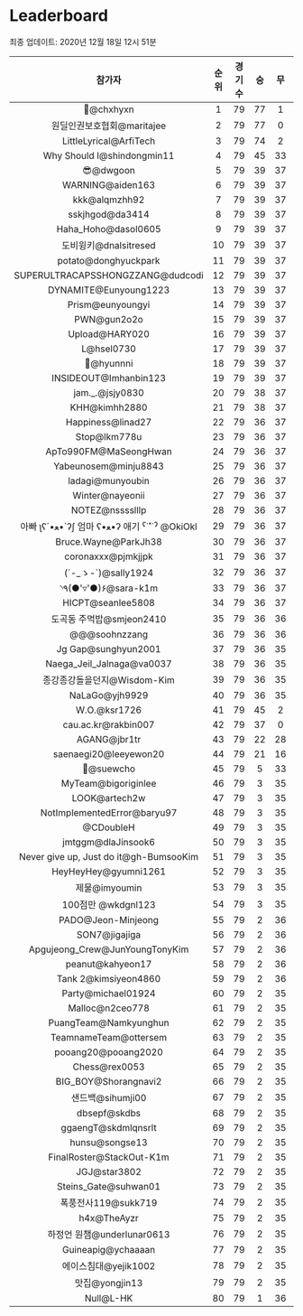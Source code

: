 # Leaderboard
최종 업데이트: 2020년 12월 18일 12시 51분




| 참가자 | 순위 | 경기수 | 승 | 무 | 패 | 승점 |
|:---:|:---:|:---:|:---:|:---:|:---:|:---:|
| 👑@chxhyxn | 1 | 79 | 77 | 1 | 1 | 232 |
| 원딜인권보호협회@maritajee | 2 | 79 | 77 | 0 | 2 | 231 |
| LittleLyrical@ArfiTech | 3 | 79 | 74 | 2 | 3 | 224 |
| Why Should I@shindongmin11 | 4 | 79 | 45 | 33 | 1 | 168 |
| 😎@dwgoon | 5 | 79 | 39 | 37 | 3 | 154 |
| WARNING@aiden163 | 6 | 79 | 39 | 37 | 3 | 154 |
| kkk@alqmzhh92 | 7 | 79 | 39 | 37 | 3 | 154 |
| sskjhgod@da3414 | 8 | 79 | 39 | 37 | 3 | 154 |
| Haha_Hoho@dasol0605 | 9 | 79 | 39 | 37 | 3 | 154 |
| 도비윙키@dnalsitresed | 10 | 79 | 39 | 37 | 3 | 154 |
| potato@donghyuckpark | 11 | 79 | 39 | 37 | 3 | 154 |
| SUPERULTRACAPSSHONGZZANG@dudcodi | 12 | 79 | 39 | 37 | 3 | 154 |
| DYNAMITE@Eunyoung1223 | 13 | 79 | 39 | 37 | 3 | 154 |
| Prism@eunyoungyi | 14 | 79 | 39 | 37 | 3 | 154 |
| PWN@gun2o2o | 15 | 79 | 39 | 37 | 3 | 154 |
| Upload@HARY020 | 16 | 79 | 39 | 37 | 3 | 154 |
| L@hsel0730 | 17 | 79 | 39 | 37 | 3 | 154 |
| 🐻@hyunnni | 18 | 79 | 39 | 37 | 3 | 154 |
| INSIDEOUT@Imhanbin123 | 19 | 79 | 39 | 37 | 3 | 154 |
| jam._.@jsjy0830 | 20 | 79 | 38 | 37 | 4 | 151 |
| KHH@kimhh2880 | 21 | 79 | 38 | 37 | 4 | 151 |
| Happiness@linad27 | 22 | 79 | 36 | 37 | 6 | 145 |
| Stop@lkm778u | 23 | 79 | 36 | 37 | 6 | 145 |
| ApTo990FM@MaSeongHwan | 24 | 79 | 36 | 37 | 6 | 145 |
| Yabeunosem@minju8843 | 25 | 79 | 36 | 37 | 6 | 145 |
| ladagi@munyoubin | 26 | 79 | 36 | 37 | 6 | 145 |
| Winter@nayeonii | 27 | 79 | 36 | 37 | 6 | 145 |
| NOTEZ@nsssslllp | 28 | 79 | 36 | 37 | 6 | 145 |
|  아빠  ʅʕ´•ﻌ•`ʔʃ  엄마 ʕ•ﻌ•ʔ 애기 ˁ˙˟˙ˀ @OkiOkl | 29 | 79 | 36 | 37 | 6 | 145 |
| Bruce.Wayne@ParkJh38 | 30 | 79 | 36 | 37 | 6 | 145 |
| coronaxxx@pjmkjjpk | 31 | 79 | 36 | 37 | 6 | 145 |
| (´-_ゝ-`)@sally1924 | 32 | 79 | 36 | 37 | 6 | 145 |
| ◝٩(●'▿'●)۶@sara-k1m | 33 | 79 | 36 | 37 | 6 | 145 |
| HICPT@seanlee5808 | 34 | 79 | 36 | 37 | 6 | 145 |
| 도곡동 주먹밥@smjeon2410 | 35 | 79 | 36 | 36 | 7 | 144 |
| @@@soohnzzang | 36 | 79 | 36 | 36 | 7 | 144 |
| Jg Gap@sunghyun2001 | 37 | 79 | 36 | 35 | 8 | 143 |
| Naega_Jeil_Jalnaga@va0037 | 38 | 79 | 36 | 35 | 8 | 143 |
| 종강종강돌을던지@Wisdom-Kim | 39 | 79 | 36 | 35 | 8 | 143 |
| NaLaGo@yjh9929 | 40 | 79 | 36 | 35 | 8 | 143 |
| W.O.@ksr1726 | 41 | 79 | 45 | 2 | 32 | 137 |
| cau.ac.kr@rakbin007 | 42 | 79 | 37 | 0 | 42 | 111 |
| AGANG@jbr1tr | 43 | 79 | 22 | 28 | 29 | 94 |
| saenaegi20@leeyewon20 | 44 | 79 | 21 | 16 | 42 | 79 |
| 👏@suewcho | 45 | 79 | 5 | 33 | 41 | 48 |
| MyTeam@bigoriginlee | 46 | 79 | 3 | 35 | 41 | 44 |
| LOOK@artech2w | 47 | 79 | 3 | 35 | 41 | 44 |
| NotImplementedError@baryu97 | 48 | 79 | 3 | 35 | 41 | 44 |
| @CDoubleH | 49 | 79 | 3 | 35 | 41 | 44 |
| jmtggm@dlaJinsook6 | 50 | 79 | 3 | 35 | 41 | 44 |
| Never give up, Just do it@gh-BumsooKim | 51 | 79 | 3 | 35 | 41 | 44 |
| HeyHeyHey@gyumni1261 | 52 | 79 | 3 | 35 | 41 | 44 |
| 제물@imyoumin | 53 | 79 | 3 | 35 | 41 | 44 |
| 100점만 @wkdgnl123 | 54 | 79 | 3 | 35 | 41 | 44 |
| PADO@Jeon-Minjeong | 55 | 79 | 2 | 36 | 41 | 42 |
| SON7@jigajiga | 56 | 79 | 2 | 36 | 41 | 42 |
| Apgujeong_Crew@JunYoungTonyKim | 57 | 79 | 2 | 36 | 41 | 42 |
| peanut@kahyeon17 | 58 | 79 | 2 | 36 | 41 | 42 |
| Tank 2@kimsiyeon4860 | 59 | 79 | 2 | 36 | 41 | 42 |
| Party@michael01924 | 60 | 79 | 2 | 35 | 42 | 41 |
| Malloc@n2ceo778 | 61 | 79 | 2 | 35 | 42 | 41 |
| PuangTeam@Namkyunghun | 62 | 79 | 2 | 35 | 42 | 41 |
| TeamnameTeam@ottersem | 63 | 79 | 2 | 35 | 42 | 41 |
| pooang20@pooang2020 | 64 | 79 | 2 | 35 | 42 | 41 |
| Chess@rex0053 | 65 | 79 | 2 | 35 | 42 | 41 |
| BIG_BOY@Shorangnavi2 | 66 | 79 | 2 | 35 | 42 | 41 |
| 샌드백@sihumji00 | 67 | 79 | 2 | 35 | 42 | 41 |
| dbsepf@skdbs | 68 | 79 | 2 | 35 | 42 | 41 |
| ggaengT@skdmlqnsrlt | 69 | 79 | 2 | 35 | 42 | 41 |
| hunsu@songse13 | 70 | 79 | 2 | 35 | 42 | 41 |
| FinalRoster@StackOut-K1m | 71 | 79 | 2 | 35 | 42 | 41 |
| JGJ@star3802 | 72 | 79 | 2 | 35 | 42 | 41 |
| Steins_Gate@suhwan01 | 73 | 79 | 2 | 35 | 42 | 41 |
| 폭풍전사119@sukk719 | 74 | 79 | 2 | 35 | 42 | 41 |
| h4x@TheAyzr | 75 | 79 | 2 | 35 | 42 | 41 |
| 하정언 원챔@underlunar0613 | 76 | 79 | 2 | 35 | 42 | 41 |
| Guineapig@ychaaaan | 77 | 79 | 2 | 35 | 42 | 41 |
| 에이스침대@yejik1002 | 78 | 79 | 2 | 35 | 42 | 41 |
| 맛집@yongjin13 | 79 | 79 | 2 | 35 | 42 | 41 |
| Null@L-HK | 80 | 79 | 1 | 36 | 42 | 39 |
